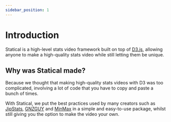 ```yaml
---
sidebar_position: 1
---
```


# Introduction

Statical is a high-level stats video framework built on top of [D3.js](https://d3js.org), allowing anyone to make a high-quality stats video while still letting them be unique.

## Why was Statical made?

Because we thought that making high-quality stats videos with D3 was too complicated, involving a lot of code that you have to copy and paste a bunch of times.

With Statical, we put the best practices used by many creators such as [JipStats](https://youtube.com/@JipStats), [GNZGUY](https://youtube.com/@GNZGUY) and [MinMax](https://youtube.com/@MinMaxStats) in a simple and easy-to-use package, whilst still giving you the option to make the video your own.
